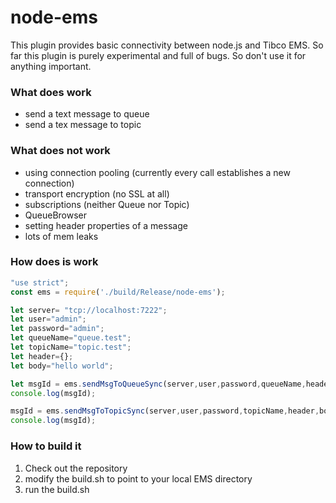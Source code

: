 # node-ems
This plugin provides basic connectivity between node.js and Tibco EMS. So far this plugin is purely experimental and full of bugs. So don't use it for anything important.

### What does work
* send a text message to queue
* send a tex message to topic

### What does not work
* using connection pooling (currently every call establishes a new connection)
* transport encryption (no SSL at all)
* subscriptions (neither Queue nor Topic)
* QueueBrowser
* setting header properties of a message
* lots of mem leaks

### How does is work
```javascript
"use strict";
const ems = require('./build/Release/node-ems');

let server= "tcp://localhost:7222";
let user="admin";
let password="admin";
let queueName="queue.test";
let topicName="topic.test";
let header={};
let body="hello world";

let msgId = ems.sendMsgToQueueSync(server,user,password,queueName,header,body);
console.log(msgId);

msgId = ems.sendMsgToTopicSync(server,user,password,topicName,header,body);
console.log(msgId);
```

### How to build it
1. Check out the repository
2. modify the build.sh to point to your local EMS directory
3. run the build.sh
